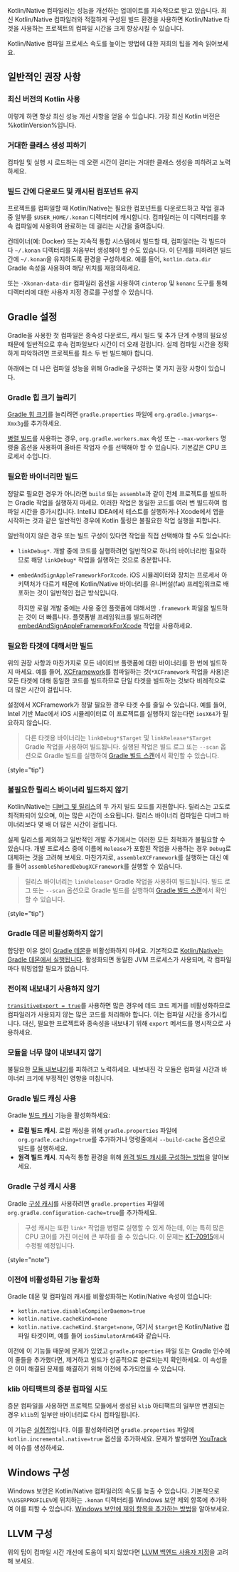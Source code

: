 [//]: # (title: 컴파일 시간 개선 팁)

<show-structure depth="1"/>

Kotlin/Native 컴파일러는 성능을 개선하는 업데이트를 지속적으로 받고 있습니다. 최신 Kotlin/Native 컴파일러와 적절하게 구성된 빌드 환경을 사용하면 Kotlin/Native 타겟을 사용하는 프로젝트의 컴파일 시간을 크게 향상시킬 수 있습니다.

Kotlin/Native 컴파일 프로세스 속도를 높이는 방법에 대한 저희의 팁을 계속 읽어보세요.

## 일반적인 권장 사항

### 최신 버전의 Kotlin 사용

이렇게 하면 항상 최신 성능 개선 사항을 얻을 수 있습니다. 가장 최신 Kotlin 버전은 %kotlinVersion%입니다.

### 거대한 클래스 생성 피하기

컴파일 및 실행 시 로드하는 데 오랜 시간이 걸리는 거대한 클래스 생성을 피하려고 노력하세요.

### 빌드 간에 다운로드 및 캐시된 컴포넌트 유지

프로젝트를 컴파일할 때 Kotlin/Native는 필요한 컴포넌트를 다운로드하고 작업 결과 중 일부를 `$USER_HOME/.konan` 디렉터리에 캐시합니다. 컴파일러는 이 디렉터리를 후속 컴파일에 사용하여 완료하는 데 걸리는 시간을 줄여줍니다.

컨테이너(예: Docker) 또는 지속적 통합 시스템에서 빌드할 때, 컴파일러는 각 빌드마다 `~/.konan` 디렉터리를 처음부터 생성해야 할 수도 있습니다. 이 단계를 피하려면 빌드 간에 `~/.konan`을 유지하도록 환경을 구성하세요. 예를 들어, `kotlin.data.dir` Gradle 속성을 사용하여 해당 위치를 재정의하세요.

또는 `-Xkonan-data-dir` 컴파일러 옵션을 사용하여 `cinterop` 및 `konanc` 도구를 통해 디렉터리에 대한 사용자 지정 경로를 구성할 수 있습니다.

## Gradle 설정

Gradle을 사용한 첫 컴파일은 종속성 다운로드, 캐시 빌드 및 추가 단계 수행의 필요성 때문에 일반적으로 후속 컴파일보다 시간이 더 오래 걸립니다. 실제 컴파일 시간을 정확하게 파악하려면 프로젝트를 최소 두 번 빌드해야 합니다.

아래에는 더 나은 컴파일 성능을 위해 Gradle을 구성하는 몇 가지 권장 사항이 있습니다.

### Gradle 힙 크기 늘리기

[Gradle 힙 크기](https://docs.gradle.org/current/userguide/performance.html#adjust_the_daemons_heap_size)를 늘리려면 `gradle.properties` 파일에 `org.gradle.jvmargs=-Xmx3g`를 추가하세요.

[병렬 빌드](https://docs.gradle.org/current/userguide/performance.html#parallel_execution)를 사용하는 경우, `org.gradle.workers.max` 속성 또는 `--max-workers` 명령줄 옵션을 사용하여 올바른 작업자 수를 선택해야 할 수 있습니다. 기본값은 CPU 프로세서 수입니다.

### 필요한 바이너리만 빌드

정말로 필요한 경우가 아니라면 `build` 또는 `assemble`과 같이 전체 프로젝트를 빌드하는 Gradle 작업을 실행하지 마세요. 이러한 작업은 동일한 코드를 여러 번 빌드하여 컴파일 시간을 증가시킵니다. IntelliJ IDEA에서 테스트를 실행하거나 Xcode에서 앱을 시작하는 것과 같은 일반적인 경우에 Kotlin 툴링은 불필요한 작업 실행을 피합니다.

일반적이지 않은 경우 또는 빌드 구성이 있다면 작업을 직접 선택해야 할 수도 있습니다:

*   `linkDebug*`. 개발 중에 코드를 실행하려면 일반적으로 하나의 바이너리만 필요하므로 해당 `linkDebug*` 작업을 실행하는 것으로 충분합니다.
*   `embedAndSignAppleFrameworkForXcode`. iOS 시뮬레이터와 장치는 프로세서 아키텍처가 다르기 때문에 Kotlin/Native 바이너리를 유니버설(fat) 프레임워크로 배포하는 것이 일반적인 접근 방식입니다.

    하지만 로컬 개발 중에는 사용 중인 플랫폼에 대해서만 `.framework` 파일을 빌드하는 것이 더 빠릅니다. 플랫폼별 프레임워크를 빌드하려면 [embedAndSignAppleFrameworkForXcode](https://www.jetbrains.com/help/kotlin-multiplatform-dev/multiplatform-direct-integration.html#connect-the-framework-to-your-project) 작업을 사용하세요.

### 필요한 타겟에 대해서만 빌드

위의 권장 사항과 마찬가지로 모든 네이티브 플랫폼에 대한 바이너리를 한 번에 빌드하지 마세요. 예를 들어, [XCFramework](https://www.jetbrains.com/help/kotlin-multiplatform-dev/multiplatform-build-native-binaries.html#build-xcframeworks)를 컴파일하는 것(`*XCFramework` 작업을 사용)은 모든 타겟에 대해 동일한 코드를 빌드하므로 단일 타겟을 빌드하는 것보다 비례적으로 더 많은 시간이 걸립니다.

설정에서 XCFramework가 정말 필요한 경우 타겟 수를 줄일 수 있습니다. 예를 들어, Intel 기반 Mac에서 iOS 시뮬레이터로 이 프로젝트를 실행하지 않는다면 `iosX64`가 필요하지 않습니다.

> 다른 타겟용 바이너리는 `linkDebug*$Target` 및 `linkRelease*$Target` Gradle 작업을 사용하여 빌드됩니다. 실행된 작업은 빌드 로그 또는 `--scan` 옵션으로 Gradle 빌드를 실행하여 [Gradle 빌드 스캔](https://docs.gradle.org/current/userguide/build_scans.html)에서 확인할 수 있습니다.
>
{style="tip"}

### 불필요한 릴리스 바이너리 빌드하지 않기

Kotlin/Native는 [디버그 및 릴리스](https://www.jetbrains.com/help/kotlin-multiplatform-dev/multiplatform-build-native-binaries.html#declare-binaries)의 두 가지 빌드 모드를 지원합니다. 릴리스는 고도로 최적화되어 있으며, 이는 많은 시간이 소요됩니다. 릴리스 바이너리 컴파일은 디버그 바이너리보다 몇 배 더 많은 시간이 걸립니다.

실제 릴리스를 제외하고 일반적인 개발 주기에서는 이러한 모든 최적화가 불필요할 수 있습니다. 개발 프로세스 중에 이름에 `Release`가 포함된 작업을 사용하는 경우 `Debug`로 대체하는 것을 고려해 보세요. 마찬가지로, `assembleXCFramework`를 실행하는 대신 예를 들어 `assembleSharedDebugXCFramework`를 실행할 수 있습니다.

> 릴리스 바이너리는 `linkRelease*` Gradle 작업을 사용하여 빌드됩니다. 빌드 로그 또는 `--scan` 옵션으로 Gradle 빌드를 실행하여 [Gradle 빌드 스캔](https://docs.gradle.org/current/userguide/build_scans.html)에서 확인할 수 있습니다.
>
{style="tip"}

### Gradle 데몬 비활성화하지 않기

합당한 이유 없이 [Gradle 데몬](https://docs.gradle.org/current/userguide/gradle_daemon.html)을 비활성화하지 마세요. 기본적으로 [Kotlin/Native는 Gradle 데몬에서 실행됩니다](https://blog.jetbrains.com/kotlin/2020/03/kotlin-1-3-70-released/#kotlin-native). 활성화되면 동일한 JVM 프로세스가 사용되며, 각 컴파일마다 워밍업할 필요가 없습니다.

### 전이적 내보내기 사용하지 않기

[`transitiveExport = true`](https://www.jetbrains.com/help/kotlin-multiplatform-dev/multiplatform-build-native-binaries.html#export-dependencies-to-binaries)를 사용하면 많은 경우에 데드 코드 제거를 비활성화하므로 컴파일러가 사용되지 않는 많은 코드를 처리해야 합니다. 이는 컴파일 시간을 증가시킵니다. 대신, 필요한 프로젝트와 종속성을 내보내기 위해 `export` 메서드를 명시적으로 사용하세요.

### 모듈을 너무 많이 내보내지 않기

불필요한 [모듈 내보내기](https://www.jetbrains.com/help/kotlin-multiplatform-dev/multiplatform-build-native-binaries.html#export-dependencies-to-binaries)를 피하려고 노력하세요. 내보내진 각 모듈은 컴파일 시간과 바이너리 크기에 부정적인 영향을 미칩니다.

### Gradle 빌드 캐싱 사용

Gradle [빌드 캐시](https://docs.gradle.org/current/userguide/build_cache.html) 기능을 활성화하세요:

*   **로컬 빌드 캐시**. 로컬 캐싱을 위해 `gradle.properties` 파일에 `org.gradle.caching=true`를 추가하거나 명령줄에서 `--build-cache` 옵션으로 빌드를 실행하세요.
*   **원격 빌드 캐시**. 지속적 통합 환경을 위해 [원격 빌드 캐시를 구성하는 방법](https://docs.gradle.org/current/userguide/build_cache.html#sec:build_cache_configure_remote)을 알아보세요.

### Gradle 구성 캐시 사용

Gradle [구성 캐시](https://docs.gradle.org/current/userguide/configuration_cache.html)를 사용하려면 `gradle.properties` 파일에 `org.gradle.configuration-cache=true`를 추가하세요.

> 구성 캐시는 또한 `link*` 작업을 병렬로 실행할 수 있게 하는데, 이는 특히 많은 CPU 코어를 가진 머신에 큰 부하를 줄 수 있습니다. 이 문제는 [KT-70915](https://youtrack.jetbrains.com/issue/KT-70915)에서 수정될 예정입니다.
>
{style="note"}

### 이전에 비활성화된 기능 활성화

Gradle 데몬 및 컴파일러 캐시를 비활성화하는 Kotlin/Native 속성이 있습니다:

*   `kotlin.native.disableCompilerDaemon=true`
*   `kotlin.native.cacheKind=none`
*   `kotlin.native.cacheKind.$target=none`, 여기서 `$target`은 Kotlin/Native 컴파일 타겟이며, 예를 들어 `iosSimulatorArm64`와 같습니다.

이전에 이 기능들 때문에 문제가 있었고 `gradle.properties` 파일 또는 Gradle 인수에 이 줄들을 추가했다면, 제거하고 빌드가 성공적으로 완료되는지 확인하세요. 이 속성들은 이미 해결된 문제를 해결하기 위해 이전에 추가되었을 수 있습니다.

### klib 아티팩트의 증분 컴파일 시도

증분 컴파일을 사용하면 프로젝트 모듈에서 생성된 `klib` 아티팩트의 일부만 변경되는 경우 `klib`의 일부만 바이너리로 다시 컴파일됩니다.

이 기능은 [실험적](components-stability.md#stability-levels-explained)입니다. 이를 활성화하려면 `gradle.properties` 파일에 `kotlin.incremental.native=true` 옵션을 추가하세요. 문제가 발생하면 [YouTrack](https://kotl.in/issue)에 이슈를 생성하세요.

## Windows 구성

Windows 보안은 Kotlin/Native 컴파일러의 속도를 늦출 수 있습니다. 기본적으로 `%\USERPROFILE%`에 위치하는 `.konan` 디렉터리를 Windows 보안 제외 항목에 추가하여 이를 피할 수 있습니다. [Windows 보안에 제외 항목을 추가하는 방법](https://support.microsoft.com/en-us/windows/add-an-exclusion-to-windows-security-811816c0-4dfd-af4a-47e4-c301afe13b26)을 알아보세요.

## LLVM 구성
<primary-label ref="advanced"/>

위의 팁이 컴파일 시간 개선에 도움이 되지 않았다면 [LLVM 백엔드 사용자 지정](native-llvm-passes.md)을 고려해 보세요.